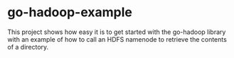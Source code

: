 # go-hadoop-example
This project shows how easy it is to get started with the go-hadoop library with an example of how to call an HDFS namenode to retrieve the contents of a directory.

